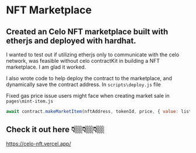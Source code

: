 # NFT Marketplace

## Created an Celo NFT marketplace built with etherjs and deployed with hardhat.
I wanted to test out if utilizing etherjs only to communicate with the celo network, was feasible without celo contractKit in building a NFT marketplace. I am glad it worked.

I also wrote code to help deploy the contract to the marketplace, and dynamically save the contract address. In `scripts\deploy.js` file

Fixed gas price issue users might face when creating market sale in `pages\mint-item.js` 

``` js
await contract.makeMarketItem(nftAddress, tokenId, price, { value: listingPrice, gasLimit: 500000})
``` 

## Check it out here 👇🏼👇🏼👇🏼
https://celo-nft.vercel.app/
